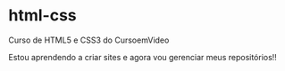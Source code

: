# html-css
 Curso de HTML5 e CSS3 do CursoemVideo

Estou aprendendo a criar sites e agora vou gerenciar meus repositórios!!
